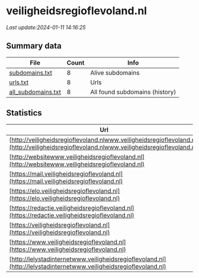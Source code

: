 # veiligheidsregioflevoland.nl
*Last update:2024-01-11 14:16:25*
## Summary data
| File       | Count | Info |
|------------|-------|------|
|[subdomains.txt](/data/veiligheidsregioflevoland/subdomains.txt)|8|Alive subdomains|
|[urls.txt](/data/veiligheidsregioflevoland/urls.txt)|8|Urls|
|[all_subdomains.txt](/data/veiligheidsregioflevoland/all_subdomains.txt)|8|All found subdomains (history)|
## Statistics
| Url | SSL | Server | Cookie | HSTS | CSP | XFO | XXP | RP | Tech |
|------------|-------|------|------|------|------|------|------|------|------|
|[http://veiligheidsregioflevoland.nlwww.veiligheidsregioflevoland.nl](http://veiligheidsregioflevoland.nlwww.veiligheidsregioflevoland.nl)| |microsoft-httpapi/2.0| | | | | |:white_check_mark: | |Microsoft HTTPAPI:2....| |
|[http://websitewww.veiligheidsregioflevoland.nl](http://websitewww.veiligheidsregioflevoland.nl)| |microsoft-httpapi/2.0| | | | | |:white_check_mark: | |Microsoft HTTPAPI:2....| |
|[https://mail.veiligheidsregioflevoland.nl](https://mail.veiligheidsregioflevoland.nl)| | | | | | | |:white_check_mark: | |HSTS| |
|[https://elo.veiligheidsregioflevoland.nl](https://elo.veiligheidsregioflevoland.nl)| |-| | | | |:white_check_mark: | |:white_check_mark: | |Microsoft ASP.NET:-| |
|[https://redactie.veiligheidsregioflevoland.nl](https://redactie.veiligheidsregioflevoland.nl)| |-|:warning: |:white_check_mark: | | |:white_check_mark: | |:white_check_mark: | |HSTS Microsoft ASP.N...| |
|[https://veiligheidsregioflevoland.nl](https://veiligheidsregioflevoland.nl)| |-| |:white_check_mark: | |:white_check_mark: | |:white_check_mark: | |:white_check_mark: | |HSTS Microsoft ASP.N...| |
|[https://www.veiligheidsregioflevoland.nl](https://www.veiligheidsregioflevoland.nl)| |-| |:white_check_mark: | |:white_check_mark: | |:white_check_mark: | |:white_check_mark: | |HSTS Microsoft ASP.N...| |
|[http://lelystadinternetwww.veiligheidsregioflevoland.nl](http://lelystadinternetwww.veiligheidsregioflevoland.nl)| |microsoft-httpapi/2.0| | | | | |:white_check_mark: | |Microsoft HTTPAPI:2....| |